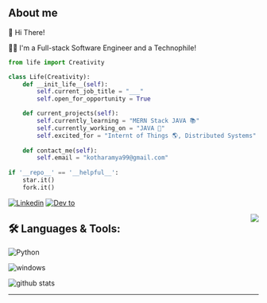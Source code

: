  ## About me
  👋 Hi There!
  
  👨‍💻 I'm a Full-stack Software Engineer and a Technophile!



```python
from life import Creativity

class Life(Creativity):
    def __init_life__(self):
        self.current_job_title = "___"
        self.open_for_opportunity = True

    def current_projects(self):
        self.currently_learning = "MERN Stack JAVA 📚"
        self.currently_working_on = "JAVA 🌱"
        self.excited_for = "Internt of Things 🌎, Distributed Systems"
    
    def contact_me(self):
        self.email = "kotharamya99@gmail.com"
 
if '__repo__' == '__helpful__':
    star.it()
    fork.it()
```

<!--Social Channel-->
<a href="https://www.linkedin.com/in/ramya-k-b117b19b/"><img src="https://img.shields.io/badge/linkedin%20-%230077B5.svg?&amp;style=for-the-badge&amp;logo=linkedin&amp;logoColor=white" alt="Linkedin"></a>
<a href="https://dev.to/kotharamya"><img src="https://img.shields.io/badge/DEV.TO-%231572B6.svg?&amp;style=for-the-badge&amp;logo=dev%20to&amp;logoColor=white" alt="Dev to"></a>




<!-- Programmer gif -->
<img align="right" src="https://raw.githubusercontent.com/codePerfectPlus/codeperfectplus/master/assets/img/programmer.gif">

<!-- Language and tools badge-->
## 🛠️ **Languages & Tools:**

<p><img src="https://img.shields.io/badge/python%20-%2314354C.svg?&amp;style=for-the-badge&amp;logo=python&amp;logoColor=white" alt="Python">
  

<img src="https://img.shields.io/badge/windows-0078D6?logo=windows&amp;logoColor=white&amp;style=for-the-badge" alt="windows"></p>


<!-- Github Stats -->
<img align="center" src="https://github-readme-stats.vercel.app/api?username=kotharamya99&show_icons=true&include_all_commits=true&theme=blue-white&count_private=true" alt="github stats">

<!--Footer-->
<hr>

